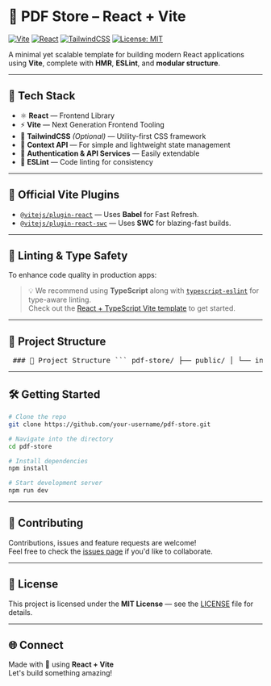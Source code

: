 
# 📄 PDF Store – React + Vite

[![Vite](https://img.shields.io/badge/Built%20With-Vite-646CFF?logo=vite&logoColor=white)](https://vitejs.dev/)
[![React](https://img.shields.io/badge/Powered%20By-React-61DAFB?logo=react&logoColor=black)](https://reactjs.org/)
[![TailwindCSS](https://img.shields.io/badge/Styled%20With-TailwindCSS-38B2AC?logo=tailwindcss&logoColor=white)](https://tailwindcss.com/)
[![License: MIT](https://img.shields.io/badge/License-MIT-green.svg)](LICENSE)

A minimal yet scalable template for building modern React applications using **Vite**, complete with **HMR**, **ESLint**, and **modular structure**.

---

## 🚀 Tech Stack

- ⚛️ **React** — Frontend Library  
- ⚡ **Vite** — Next Generation Frontend Tooling  
- 💨 **TailwindCSS** *(Optional)* — Utility-first CSS framework  
- 🧠 **Context API** — For simple and lightweight state management  
- 🔐 **Authentication & API Services** — Easily extendable  
- 🧹 **ESLint** — Code linting for consistency  

---

## 🔧 Official Vite Plugins

- [`@vitejs/plugin-react`](https://github.com/vitejs/vite-plugin-react) — Uses **Babel** for Fast Refresh.
- [`@vitejs/plugin-react-swc`](https://github.com/vitejs/vite-plugin-react-swc) — Uses **SWC** for blazing-fast builds.

---

## 🧪 Linting & Type Safety

To enhance code quality in production apps:

> 💡 We recommend using **TypeScript** along with [`typescript-eslint`](https://typescript-eslint.io) for type-aware linting.  
> Check out the [React + TypeScript Vite template](https://github.com/vitejs/vite/tree/main/packages/create-vite/template-react-ts) to get started.

---

## 📁 Project Structure
<pre> ### 📁 Project Structure ``` pdf-store/ ├── public/ │ └── index.html │ ├── src/ │ ├── assets/ # Images, icons, logos │ ├── components/ # Reusable UI components │ │ ├── Navbar.jsx │ │ ├── Footer.jsx │ │ └── PDFCard.jsx │ │ │ ├── pages/ # Page-level components │ │ ├── Home.jsx │ │ ├── PDFs.jsx │ │ ├── PDFDetail.jsx │ │ ├── Cart.jsx │ │ ├── Checkout.jsx │ │ └── LoginRegister.jsx │ │ │ ├── context/ # Context API for state management │ │ └── AuthContext.jsx │ │ │ ├── services/ # API calls to backend │ │ ├── authService.js │ │ ├── pdfService.js │ │ └── paymentService.js │ │ │ ├── utils/ # Utility functions │ ├── App.js # App entry point with routes │ ├── main.jsx # ReactDOM render │ └── index.css # Global styles │ ├── tailwind.config.js # Tailwind setup (if used) ├── package.json └── README.md ``` </pre>

---

## 🛠️ Getting Started

```bash
# Clone the repo
git clone https://github.com/your-username/pdf-store.git

# Navigate into the directory
cd pdf-store

# Install dependencies
npm install

# Start development server
npm run dev
```

---

## 🤝 Contributing

Contributions, issues and feature requests are welcome!  
Feel free to check the [issues page](https://github.com/your-username/pdf-store/issues) if you'd like to collaborate.

---

## 📜 License

This project is licensed under the **MIT License** — see the [LICENSE](./LICENSE) file for details.

---

## 🌐 Connect

Made with 💙 using **React + Vite**  
Let's build something amazing!
